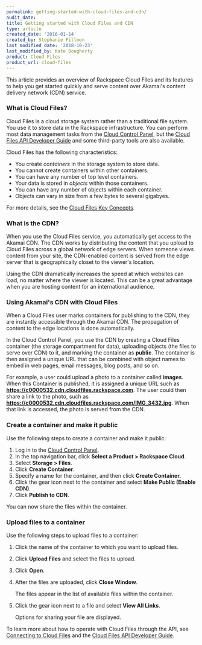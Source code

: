 ```yaml
---
permalink: getting-started-with-cloud-files-and-cdn/
audit_date:
title: Getting started with Cloud Files and CDN
type: article
created_date: '2016-01-14'
created_by: Stephanie Fillmon
last_modified_date: '2018-10-23'
last_modified_by: Kate Dougherty
product: Cloud Files
product_url: cloud-files
---
```


This article provides an overview of Rackspace Cloud Files and its
features to help you get started quickly and serve content over Akamai's
content delivery network (CDN) service.

### What is Cloud Files?

Cloud Files is a cloud storage system rather than a traditional file system. You use it to store data in the Rackspace infrastructure. You can perform most data management tasks from the [Cloud Control Panel](https://login.rackspace.com/), but the [Cloud Files API Developer Guide](https://developer.rackspace.com/docs/cloud-files/v1/developer-guide/)
and some third-party tools are also available.

Cloud Files has the following characteristics:

-   You create *containers* in the storage system to store data.
-   You cannot create containers within other containers.
-   You can have any number of top level containers.
-   Your data is stored in *objects* within those containers.
-   You can have any number of objects within each container.
-   Objects can vary in size from a few bytes to several gigabyes.

For more details, see the [Cloud Files Key Concepts](/support/how-to/cloud-files-key-concepts).

### What is the CDN?

When you use the Cloud Files service, you automatically get access to the Akamai CDN. The CDN works by distributing the content that you upload to Cloud Files across a global network of edge servers. When someone views content from your site, the CDN-enabled content is served from the edge server that is geographically closet to the viewer's location.

Using the CDN dramatically increases the speed at which websites can load, no matter where the viewer is located. This can be a great advantage when you are hosting content for an international audience.

### Using Akamai's CDN with Cloud Files

When a Cloud Files user marks containers for publishing to the CDN, they are instantly accessible through the Akamai CDN. The propagation of content to the edge locations is done automatically.

In the Cloud Control Panel, you use the CDN by creating a Cloud Files container (the storage compartment for data), uploading objects (the files to serve over CDN) to it, and marking the container as **public**. The container is then assigned a unique URL that can be combined with object names to embed in web pages, email messages, blog posts, and so on.

For example, a user could upload a photo to a container called **images**. When this Container is published, it is assigned a unique URL such as **https://c0000532.cdn.cloudfiles.rackspace.com**. The user could then share a link to the photo, such as **https://c0000532.cdn.cloudfiles.rackspace.com/IMG_3432.jpg**. When that link is accessed, the photo is served from the CDN.

### Create a container and make it public

Use the following steps to create a container and make it public:

1.  Log in to the [Cloud Control Panel](https://login.rackspace.com/).
2.  In the top navigation bar, click **Select a Product > Rackspace Cloud**.
3.  Select **Storage > Files**.
4.  Click **Create Container**.
5.  Specify a name for the container, and then click **Create Container**.
6.  Click the gear icon next to the container and select
    **Make Public (Enable CDN)**.
7.  Click **Publish to CDN**.

You can now share the files within the container.

### Upload files to a container

Use the following steps to upload files to a container:

1.  Click the name of the container to which you want to upload files.
2.  Click **Upload Files** and select the files to upload.
3.  Click **Open**.
4.  After the files are uploaded, click **Close Window**.

    The files appear in the list of available files within the container.

5.  Click the gear icon next to a file and select **View All Links**.

    Options for sharing your file are displayed.

To learn more about how to operate with Cloud Files through the API, see [Connecting to Cloud Files](/support/how-to/connecting-to-cloudfiles) and the [Cloud Files API Developer Guide](https://developer.rackspace.com/docs/cloud-files/v1/developer-guide/).
